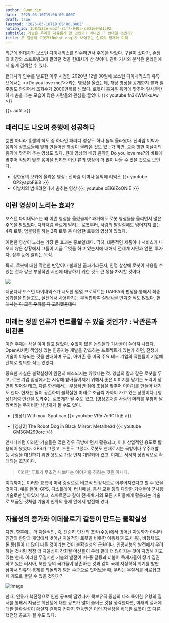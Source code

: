 ```yaml
---
author: Gunn Kim
date: '2025-03-16T19:06:00.000Z'
draft: true
lastmod: '2025-03-16T19:06:00.000Z'
notion_id: 1b87522e-eb2f-81f7-940a-c931e94d1392
subtitle: 기술은 우리를 자유롭게 할 것인가? 아니면 그 반대일 것인가?
title: 두 얼굴의 로봇개(Robot dog)가 보여주는 인류의 현재와 미래
---
```


최근에 현대차가 보스턴 다이내믹스를 인수하면서 주목을 받았다. 구글이 샀다가, 손정의 회장의 소프트뱅크에 팔았던 것을 현대차가 산 것이다. 관련 기사와 분석은 온라인에서 쉽게 검색할 수 있다. 

현대차가 인수를 발표한 이후 시점인 2020년 12월 30일에 보스턴 다이내믹스의 유튜브에서는 <<Do you love me?>>라는 영상을 올렸는데, 해당 영상을 공개한지 불과 일주일도 안되어서 조회수가 2000만회를 넘었다. 로봇이 흥겨운 음악에 맞추어 일사분란하게 춤을 추는 모습이 많은 사람들의 관심을 끌었다.
{{< youtube fn3KWM1kuAw >}}

{{< adfit >}}

## 패러디도 나오며 흥행에 성공하다
뿐만 아니라 흥행의 척도 중 하나인 패러디 영상도 하나 둘씩 올라왔다. 신바람 이박사 음악에 싱크로율에 맞게 만들어진 영상이 올라온 것도 있는가 하면, 요즘 핫한 이날치의 음악에 맞추어 추는 영상도 있다. 원래 영상의 배경 음악인 Do you love me?의 비트에 맞추어 적당히 맞춘 음악을 입히면 이런 류의 영상이 더 많이 나올 수 있을 것으로 보인다.

- 정한용의 모카에 올라온 영상 : 신바람 이박사 음악에 리믹스
{{< youtube QP2yapbF9i8 >}}
- 이날치의 범내려온다에 춤추는 영상
{{< youtube oEiGIZoONiE >}}

## 이런 영상이 노리는 효과?
보스턴 다이내믹스는 왜 이런 영상을 올렸을까? 과거에도 로봇 영상들을 올리면서 많은 주목을 받았었다. 치타처럼 빠르게 달리는 로봇부터, 사람의 발길질에도 넘어지지 않는 4족 로봇, 덤블링을 하는 2족 로봇 등 다양한 로봇의 영상이 있었다.

이런한 영상이 노리는 가장 큰 효과는 홍보일테다. 딱히, 대중적인 제품이나 서비스가 나오지 않은 상황에서 그들이 지금 무엇을 하고 있는지에 대해서 전세계 시민과 언론, 투자자, 정부 등에 알리는 목적. 

특히, 로봇에 대한 막연한 반감이나 불쾌한 골짜기라든지, 인명 살상에 로봇이 사용될 수 있는 것과 같은 부정적인 시선에 대응하기 위한 것도 큰 몫을 차지할 것이다.

![](featured09-07.png)

더군다나 보스턴 다이내믹스가 시도한 몇몇 프로젝트는 DARPA의 펀딩을 통해서 최종 성과물을 만들고도, 실전에서 사용하기는 부적합하여 실망감을 안겨준 적도 많았다. ~~현대차는 이 모든 우려를 다 고려했을테다~~


## 미래는 정말 인류가 컨트롤할 수 있을 것인가? : 낙관론과 비관론
이런 주제는 사실 이미 닳고 닳았다. 수없이 많은 논의들과 기사들이 쏟아져 나왔다. OpenAI처럼 책임성 있는 인공지능 개발을 강조하는 프로젝트가 있는가 하면, 전쟁에 기술이 이용되는 것을 반대하며 구글, 아마존 등 미국 주요 테크 기업의 직원들이 기업에 단체로 항의한 적도 있었다.

중요한 사실은 불확실성이 완전히 해소되지는 않았다는 것. 양날의 칼과 같은 로봇을 두고, 로봇 기업 입장에서는 시장에 받아들여지기 위해서 좋은 이미지를 남기는 노력이 당연히 벌어질 테고, 다른 한켠에서는 부정적인 점에 초점을 맞추어 이야기를 만들어 내기도 한다. 현재는 둘이 공존하며 불확실한 미래로 조금씩 가까이 가고 있는 상황이다. [영상1]처럼 인간을 도와주는 로봇개가 될 수도 있고, [영상2]처럼 사람의 머리를 무참히 날려버리는 무자비한 사냥개가 될 수도 있다.

- [영상1] With you, Spot can
{{< youtube VRm7oRCTkjE >}}

- [영상2] The Robot Dog in Black Mirror: Metalhead
{{< youtube GM3GM299orc >}}

언제나처럼 이러한 기술들은 많은 경우 국방에 먼저 활용되고, 이후 상업적인 용도로 활용되어 왔었다. GPS가 그랬고, 드론도 그랬다. 로봇도 현재로서는 국방이나 우주개발 등 사람을 대신하기 위한 용도로 가장 먼저 개발되어 왔고, 이제는 서서히 상업적으로 확대되는 조짐이다. 

> 이러한 루트가 무조건 나쁘다는 이야기를 하려는 것은 아니다.

이떄까지는 이러한 흐름이 미국 중심으로 비교적 안정적으로 이루어져왔다고 할 수 있을 것이다. 예를 들어, GPS, 디스플레이, 터치패널, 통신 모듈 등의 다양한 기술들이 군사용 기술로만 남아있지 않고, 스마트폰과 같이 전세계 거의 모든 시민들에게 활용되는 기술로 보급된 것처럼 기술이 인류의 통제 안에서 발전해 왔다.

## 자율성의 증가와 이데올로기 갈등이 만드는 불확실성

다만, 향후에는 더 자율적인, 즉, 단순히 인간의 조작(수동)에서 벗어난 자동화가 아니라 인간의 판단과 개입에서 벗어난 자율적인 로봇을 비롯한 이동체(자도차 등), 비행체(드론 등)들이 더 많이 나올 것이라는 것이 불확실성의 근원이다. 인공지능의 발전에서 우려하는 것처럼 점점 더 자율성이 강화될 머신들이 우리 곁에 더 많아지는 것이 자명해 지고 있는 현재. 이러한 무질서한 기술의 발전이 미-중 갈등과 더불어 독재자들이 장기 집권하고 있는 러시아, 북한 등의 국가들이 상존하는 것과 같이 국제 지정학적 위기를 발판 삼아서 인류의 통제를 되돌리기 힘든 수준으로 벗어났을 때, 우리는 무질서를 바로잡고 제 궤도로 돌릴 수 있을 것인가? 

![Image](https://i.imgur.com/AEHK0Js.png)

한때, 인류가 핵전쟁으로 인한 공포에 떨었다가 핵보유국 중심의 다소 특이한 유형의 질서를 통해서 지금은 핵전쟁에 대한 공포가 많이 줄어든 것을 생각한다면, 미래의 질서에 대한 불확실성이 확실히 걷히지 전까지 한동안은 이런 자율성을 획득한 로봇이 또 다른 핵전쟁 공포가 될 수도 있다.


